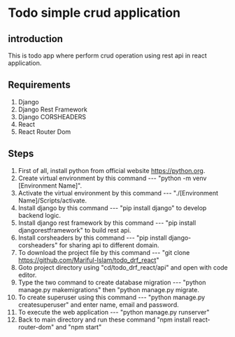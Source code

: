 # Todo simple crud application

## introduction

This is todo app where perform crud operation using rest api in react application.

## Requirements

1. Django
2. Django Rest Framework
3. Django CORSHEADERS
4. React
5. React Router Dom

## Steps

1. First of all, install python from official website https://python.org.
2. Create virtual environment by this command --- "python -m venv [Environment Name]".
3. Activate the virtual environment by this command --- "./[Environment Name]/Scripts/activate.
4. Install django by this command --- "pip install django" to develop backend logic.
5. Install django rest framework by this command --- "pip install djangorestframework" to build rest api.
6. Install corsheaders by this command --- "pip install django-corsheaders" for sharing api to different domain.
7. To download the project file by this command --- "git clone https://github.com/Mariful-Islam/todo_drf_react"
8. Goto project directory using "cd/todo_drf_react/api" and open with code editor.
9. Type the two command to create database migration --- "python manage.py makemigrations" then "python manage.py migrate.
10. To create superuser using this command --- "python manage.py createsuperuser" and enter name, email and password.
11. To execute the web application --- "python manage.py runserver"
12. Back to main directory and run these command "npm install react-router-dom" and "npm start"
